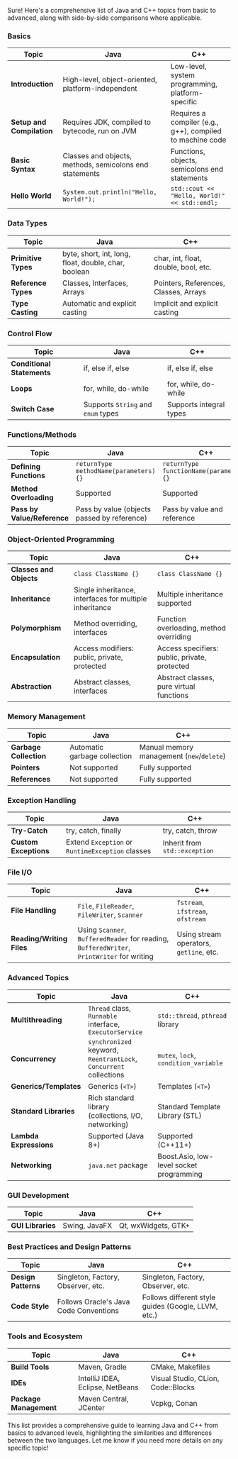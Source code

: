 Sure! Here's a comprehensive list of Java and C++ topics from basic to advanced, along with side-by-side comparisons where applicable.

### Basics
| Topic                         | Java                                               | C++                                          |
|-------------------------------|----------------------------------------------------|----------------------------------------------|
| **Introduction**              | High-level, object-oriented, platform-independent | Low-level, system programming, platform-specific |
| **Setup and Compilation**     | Requires JDK, compiled to bytecode, run on JVM     | Requires a compiler (e.g., g++), compiled to machine code |
| **Basic Syntax**              | Classes and objects, methods, semicolons end statements | Functions, objects, semicolons end statements |
| **Hello World**               | `System.out.println("Hello, World!");`             | `std::cout << "Hello, World!" << std::endl;` |

### Data Types
| Topic                         | Java                                               | C++                                          |
|-------------------------------|----------------------------------------------------|----------------------------------------------|
| **Primitive Types**           | byte, short, int, long, float, double, char, boolean | char, int, float, double, bool, etc.         |
| **Reference Types**           | Classes, Interfaces, Arrays                        | Pointers, References, Classes, Arrays        |
| **Type Casting**              | Automatic and explicit casting                     | Implicit and explicit casting                |

### Control Flow
| Topic                         | Java                                               | C++                                          |
|-------------------------------|----------------------------------------------------|----------------------------------------------|
| **Conditional Statements**    | if, else if, else                                  | if, else if, else                            |
| **Loops**                     | for, while, do-while                               | for, while, do-while                         |
| **Switch Case**               | Supports `String` and `enum` types                 | Supports integral types                      |

### Functions/Methods
| Topic                         | Java                                               | C++                                          |
|-------------------------------|----------------------------------------------------|----------------------------------------------|
| **Defining Functions**        | `returnType methodName(parameters) {}`             | `returnType functionName(parameters) {}`     |
| **Method Overloading**        | Supported                                          | Supported                                    |
| **Pass by Value/Reference**   | Pass by value (objects passed by reference)        | Pass by value and reference                  |

### Object-Oriented Programming
| Topic                         | Java                                               | C++                                          |
|-------------------------------|----------------------------------------------------|----------------------------------------------|
| **Classes and Objects**       | `class ClassName {}`                               | `class ClassName {}`                         |
| **Inheritance**               | Single inheritance, interfaces for multiple inheritance | Multiple inheritance supported               |
| **Polymorphism**              | Method overriding, interfaces                      | Function overloading, method overriding      |
| **Encapsulation**             | Access modifiers: public, private, protected       | Access specifiers: public, private, protected|
| **Abstraction**               | Abstract classes, interfaces                       | Abstract classes, pure virtual functions     |

### Memory Management
| Topic                         | Java                                               | C++                                          |
|-------------------------------|----------------------------------------------------|----------------------------------------------|
| **Garbage Collection**        | Automatic garbage collection                       | Manual memory management (`new`/`delete`)    |
| **Pointers**                  | Not supported                                      | Fully supported                              |
| **References**                | Not supported                                      | Fully supported                              |

### Exception Handling
| Topic                         | Java                                               | C++                                          |
|-------------------------------|----------------------------------------------------|----------------------------------------------|
| **Try-Catch**                 | try, catch, finally                                | try, catch, throw                            |
| **Custom Exceptions**         | Extend `Exception` or `RuntimeException` classes   | Inherit from `std::exception`                |

### File I/O
| Topic                         | Java                                               | C++                                          |
|-------------------------------|----------------------------------------------------|----------------------------------------------|
| **File Handling**             | `File`, `FileReader`, `FileWriter`, `Scanner`      | `fstream`, `ifstream`, `ofstream`            |
| **Reading/Writing Files**     | Using `Scanner`, `BufferedReader` for reading, `BufferedWriter`, `PrintWriter` for writing | Using stream operators, `getline`, etc.     |

### Advanced Topics
| Topic                         | Java                                               | C++                                          |
|-------------------------------|----------------------------------------------------|----------------------------------------------|
| **Multithreading**            | `Thread` class, `Runnable` interface, `ExecutorService` | `std::thread`, `pthread` library             |
| **Concurrency**               | `synchronized` keyword, `ReentrantLock`, `Concurrent` collections | `mutex`, `lock`, `condition_variable`       |
| **Generics/Templates**        | Generics (`<T>`)                                   | Templates (`<T>`)                            |
| **Standard Libraries**        | Rich standard library (collections, I/O, networking) | Standard Template Library (STL)              |
| **Lambda Expressions**        | Supported (Java 8+)                                | Supported (C++11+)                           |
| **Networking**                | `java.net` package                                | Boost.Asio, low-level socket programming    |

### GUI Development
| Topic                         | Java                                               | C++                                          |
|-------------------------------|----------------------------------------------------|----------------------------------------------|
| **GUI Libraries**             | Swing, JavaFX                                      | Qt, wxWidgets, GTK+                          |

### Best Practices and Design Patterns
| Topic                         | Java                                               | C++                                          |
|-------------------------------|----------------------------------------------------|----------------------------------------------|
| **Design Patterns**           | Singleton, Factory, Observer, etc.                 | Singleton, Factory, Observer, etc.           |
| **Code Style**                | Follows Oracle's Java Code Conventions             | Follows different style guides (Google, LLVM, etc.) |

### Tools and Ecosystem
| Topic                         | Java                                               | C++                                          |
|-------------------------------|----------------------------------------------------|----------------------------------------------|
| **Build Tools**               | Maven, Gradle                                      | CMake, Makefiles                             |
| **IDEs**                      | IntelliJ IDEA, Eclipse, NetBeans                   | Visual Studio, CLion, Code::Blocks           |
| **Package Management**        | Maven Central, JCenter                             | Vcpkg, Conan                                 |

This list provides a comprehensive guide to learning Java and C++ from basics to advanced levels, highlighting the similarities and differences between the two languages. Let me know if you need more details on any specific topic!
